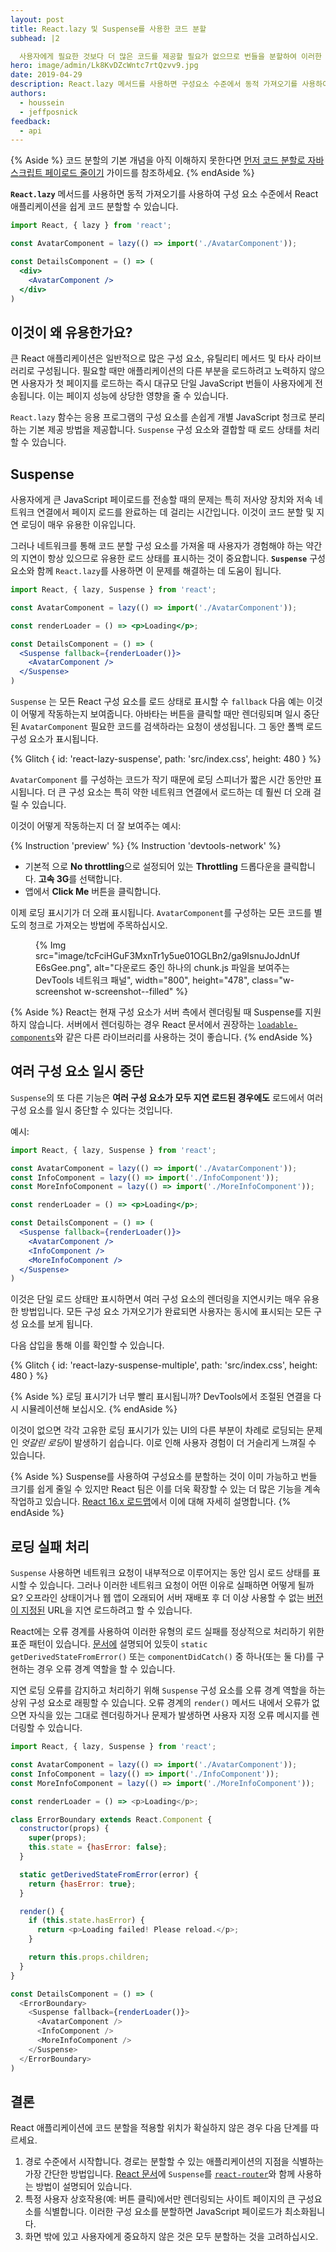 ```yaml
---
layout: post
title: React.lazy 및 Suspense를 사용한 코드 분할
subhead: |2

  사용자에게 필요한 것보다 더 많은 코드를 제공할 필요가 없으므로 번들을 분할하여 이러한 일이 발생하지 않도록 하십시오!
hero: image/admin/Lk8KvDZcWntc7rtQzvv9.jpg
date: 2019-04-29
description: React.lazy 메서드를 사용하면 구성요소 수준에서 동적 가져오기를 사용하여 React 애플리케이션을 쉽게 코드 분할할 수 있습니다. Suspense와 함께 사용하여 사용자에게 적절한 로드 상태 보여주세요.
authors:
  - houssein
  - jeffposnick
feedback:
  - api
---
```


{% Aside %} 코드 분할의 기본 개념을 아직 이해하지 못한다면 [먼저 코드 분할로 자바스크립트 페이로드 줄이기](/reduce-javascript-payloads-with-code-splitting) 가이드를 참조하세요. {% endAside %}

**`React.lazy`** 메서드를 사용하면 동적 가져오기를 사용하여 구성 요소 수준에서 React 애플리케이션을 쉽게 코드 분할할 수 있습니다.

```jsx
import React, { lazy } from 'react';

const AvatarComponent = lazy(() => import('./AvatarComponent'));

const DetailsComponent = () => (
  <div>
    <AvatarComponent />
  </div>
)
```

## 이것이 왜 유용한가요?

큰 React 애플리케이션은 일반적으로 많은 구성 요소, 유틸리티 메서드 및 타사 라이브러리로 구성됩니다. 필요할 때만 애플리케이션의 다른 부분을 로드하려고 노력하지 않으면 사용자가 첫 페이지를 로드하는 즉시 대규모 단일 JavaScript 번들이 사용자에게 전송됩니다. 이는 페이지 성능에 상당한 영향을 줄 수 있습니다.

`React.lazy` 함수는 응용 프로그램의 구성 요소를 손쉽게  개별 JavaScript 청크로 분리하는 기본 제공 방법을 제공합니다. `Suspense` 구성 요소와 결합할 때 로드 상태를 처리할 수 있습니다.

## Suspense

사용자에게 큰 JavaScript 페이로드를 전송할 때의 문제는 특히 저사양 장치와 저속 네트워크 연결에서 페이지 로드를 완료하는 데 걸리는 시간입니다. 이것이 코드 분할 및 지연 로딩이 매우 유용한 이유입니다.

그러나 네트워크를 통해 코드 분할 구성 요소를 가져올 때 사용자가 경험해야 하는 약간의 지연이 항상 있으므로 유용한 로드 상태를 표시하는 것이 중요합니다. **`Suspense`** 구성 요소와 함께 `React.lazy`를 사용하면 이 문제를 해결하는 데 도움이 됩니다.

```jsx
import React, { lazy, Suspense } from 'react';

const AvatarComponent = lazy(() => import('./AvatarComponent'));

const renderLoader = () => <p>Loading</p>;

const DetailsComponent = () => (
  <Suspense fallback={renderLoader()}>
    <AvatarComponent />
  </Suspense>
)
```

`Suspense` 는 모든 React 구성 요소를 로드 상태로 표시할 수 `fallback` 다음 예는 이것이 어떻게 작동하는지 보여줍니다. 아바타는 버튼을 클릭할 때만 렌더링되며 일시 중단된 `AvatarComponent` 필요한 코드를 검색하라는 요청이 생성됩니다. 그 동안 폴백 로드 구성 요소가 표시됩니다.

{% Glitch {
  id: 'react-lazy-suspense',
  path: 'src/index.css',
  height: 480
} %}

`AvatarComponent` 를 구성하는 코드가 작기 때문에 로딩 스피너가 짧은 시간 동안만 표시됩니다. 더 큰 구성 요소는 특히 약한 네트워크 연결에서 로드하는 데 훨씬 더 오래 걸릴 수 있습니다.

이것이 어떻게 작동하는지 더 잘 보여주는 예시:

{% Instruction 'preview' %} {% Instruction 'devtools-network' %}

- 기본적 으로 **No throttling**으로 설정되어 있는 **Throttling** 드롭다운을 클릭합니다. **고속 3G**를 선택합니다.
- 앱에서 **Click Me** 버튼을 클릭합니다.

이제 로딩 표시기가 더 오래 표시됩니다. `AvatarComponent`를 구성하는 모든 코드를 별도의 청크로 가져오는 방법에 주목하십시오.

<figure class="w-figure">{% Img src="image/tcFciHGuF3MxnTr1y5ue01OGLBn2/ga9IsnuJoJdnUfE6sGee.png", alt="다운로드 중인 하나의 chunk.js 파일을 보여주는 DevTools 네트워크 패널", width="800", height="478", class="w-screenshot w-screenshot--filled" %}</figure>

{% Aside %} React는 현재 구성 요소가 서버 측에서 렌더링될 때 Suspense를 지원하지 않습니다. 서버에서 렌더링하는 경우 React 문서에서 권장하는 [`loadable-components`](https://www.smooth-code.com/open-source/loadable-components/docs/server-side-rendering/)와 같은 다른 라이브러리를 사용하는 것이 좋습니다. {% endAside %}

## 여러 구성 요소 일시 중단

`Suspense`의 또 다른 기능은 **여러 구성 요소가 모두 지연 로드된 경우에도** 로드에서 여러 구성 요소를 일시 중단할 수 있다는 것입니다.

예시:

```jsx
import React, { lazy, Suspense } from 'react';

const AvatarComponent = lazy(() => import('./AvatarComponent'));
const InfoComponent = lazy(() => import('./InfoComponent'));
const MoreInfoComponent = lazy(() => import('./MoreInfoComponent'));

const renderLoader = () => <p>Loading</p>;

const DetailsComponent = () => (
  <Suspense fallback={renderLoader()}>
    <AvatarComponent />
    <InfoComponent />
    <MoreInfoComponent />
  </Suspense>
)
```

이것은 단일 로드 상태만 표시하면서 여러 구성 요소의 렌더링을 지연시키는 매우 유용한 방법입니다. 모든 구성 요소 가져오기가 완료되면 사용자는 동시에 표시되는 모든 구성 요소를 보게 됩니다.

다음 삽입을 통해 이를 확인할 수 있습니다.

{% Glitch { id: 'react-lazy-suspense-multiple', path: 'src/index.css', height: 480 } %}

{% Aside %} 로딩 표시기가 너무 빨리 표시됩니까? DevTools에서 조절된 연결을 다시 시뮬레이션해 보십시오. {% endAside %}

이것이 없으면  각각 고유한 로딩 표시기가 있는 UI의 다른 부분이 차례로 로딩되는 문제인 *엇갈린 로딩*이 발생하기 쉽습니다. 이로 인해 사용자 경험이 더 거슬리게 느껴질 수 있습니다.

{% Aside %} Suspense를 사용하여 구성요소를 분할하는 것이 이미 가능하고 번들 크기를 쉽게 줄일 수 있지만 React 팀은 이를 더욱 확장할 수 있는 더 많은 기능을 계속 작업하고 있습니다. [React 16.x 로드맵](https://reactjs.org/blog/2018/11/27/react-16-roadmap.html)에서 이에 대해 자세히 설명합니다. {% endAside %}

## 로딩 실패 처리

`Suspense` 사용하면 네트워크 요청이 내부적으로 이루어지는 동안 임시 로드 상태를 표시할 수 있습니다. 그러나 이러한 네트워크 요청이 어떤 이유로 실패하면 어떻게 될까요? 오프라인 상태이거나 웹 앱이 오래되어 서버 재배포 후 더 이상 사용할 수 없는 [버전이 지정된](/http-cache/#long-lived-caching-for-versioned-urls) URL을 지연 로드하려고 할 수 있습니다.

React에는 오류 경계를 사용하여 이러한 유형의 로드 실패를 정상적으로 처리하기 위한 표준 패턴이 있습니다. [문서에](https://reactjs.org/docs/error-boundaries.html) 설명되어 있듯이 `static getDerivedStateFromError()` 또는 `componentDidCatch()` 중 하나(또는 둘 다)를 구현하는 경우 오류 경계 역할을 할 수 있습니다.

지연 로딩 오류를 감지하고 처리하기 위해 `Suspense` 구성 요소를 오류 경계 역할을 하는 상위 구성 요소로 래핑할 수 있습니다. 오류 경계의 `render()` 메서드 내에서 오류가 없으면 자식을 있는 그대로 렌더링하거나 문제가 발생하면 사용자 지정 오류 메시지를 렌더링할 수 있습니다.

```js
import React, { lazy, Suspense } from 'react';

const AvatarComponent = lazy(() => import('./AvatarComponent'));
const InfoComponent = lazy(() => import('./InfoComponent'));
const MoreInfoComponent = lazy(() => import('./MoreInfoComponent'));

const renderLoader = () => <p>Loading</p>;

class ErrorBoundary extends React.Component {
  constructor(props) {
    super(props);
    this.state = {hasError: false};
  }

  static getDerivedStateFromError(error) {
    return {hasError: true};
  }

  render() {
    if (this.state.hasError) {
      return <p>Loading failed! Please reload.</p>;
    }

    return this.props.children;
  }
}

const DetailsComponent = () => (
  <ErrorBoundary>
    <Suspense fallback={renderLoader()}>
      <AvatarComponent />
      <InfoComponent />
      <MoreInfoComponent />
    </Suspense>
  </ErrorBoundary>
)
```

## 결론

React 애플리케이션에 코드 분할을 적용할 위치가 확실하지 않은 경우 다음 단계를 따르세요.

1. 경로 수준에서 시작합니다. 경로는 분할할 수 있는 애플리케이션의 지점을 식별하는 가장 간단한 방법입니다. [React 문서](https://reactjs.org/docs/code-splitting.html#route-based-code-splitting)에 `Suspense`를 [`react-router`](https://github.com/ReactTraining/react-router)와 함께 사용하는 방법이 설명되어 있습니다.
2. 특정 사용자 상호작용(예: 버튼 클릭)에서만 렌더링되는 사이트 페이지의 큰 구성요소를 식별합니다. 이러한 구성 요소를 분할하면 JavaScript 페이로드가 최소화됩니다.
3. 화면 밖에 있고 사용자에게 중요하지 않은 것은 모두 분할하는 것을 고려하십시오.
